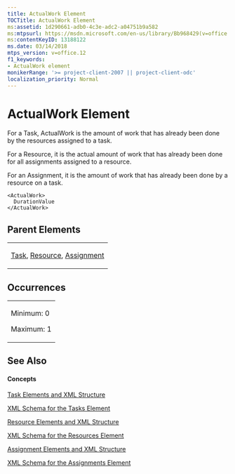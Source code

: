 ```yaml
---
title: ActualWork Element
TOCTitle: ActualWork Element
ms:assetid: 1d290661-adb0-4c3e-adc2-a04751b9a582
ms:mtpsurl: https://msdn.microsoft.com/en-us/library/Bb968429(v=office.12)
ms:contentKeyID: 13188122
ms.date: 03/14/2018
mtps_version: v=office.12
f1_keywords:
- ActualWork element
monikerRange: '>= project-client-2007 || project-client-odc'
localization_priority: Normal
---
```


# ActualWork Element




For a Task, ActualWork is the amount of work that has already been done by the resources assigned to a task.

For a Resource, it is the actual amount of work that has already been done for all assignments assigned to a resource.

For an Assignment, it is the amount of work that has already been done by a resource on a task.

    <ActualWork>
      DurationValue
    </ActualWork>

## Parent Elements

<table>
<colgroup>
<col style="width: 100%" />
</colgroup>
<tbody>
<tr class="odd">
<td><p><a href="task-element.md">Task</a>, <a href="resource-element.md">Resource</a>, <a href="assignment-element.md">Assignment</a></p></td>
</tr>
</tbody>
</table>

## Occurrences

<table>
<colgroup>
<col style="width: 100%" />
</colgroup>
<tbody>
<tr class="odd">
<td><p>Minimum: 0</p>
<p>Maximum: 1</p></td>
</tr>
</tbody>
</table>

## See Also

#### Concepts

[Task Elements and XML Structure](task-elements-and-xml-structure.md)

[XML Schema for the Tasks Element](xml-schema-for-the-tasks-element.md)

[Resource Elements and XML Structure](resource-elements-and-xml-structure.md)

[XML Schema for the Resources Element](xml-schema-for-the-resources-element.md)

[Assignment Elements and XML Structure](assignment-elements-and-xml-structure.md)

[XML Schema for the Assignments Element](xml-schema-for-the-assignments-element.md)

